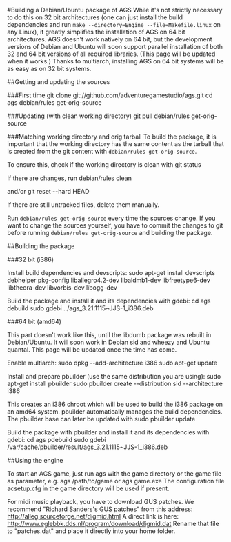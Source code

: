 #Building a Debian/Ubuntu package of AGS
While it's not strictly necessary to do this on 32 bit architectures
(one can just install the build dependencies and run
`make --directory=Engine --file=Makefile.linux` on any Linux), it
greatly simplifies the installation of AGS on 64 bit architectures.
AGS doesn't work natively on 64 bit, but the development versions of
Debian and Ubuntu will soon support parallel installation of both 32
and 64 bit versions of all required libraries. (This page will be
updated when it works.) Thanks to multiarch, installing AGS on 64 bit
systems will be as easy as on 32 bit systems.


##Getting and updating the sources

###First time
    git clone git://github.com/adventuregamestudio/ags.git
    cd ags
    debian/rules get-orig-source

###Updating (with clean working directory)
    git pull
    debian/rules get-orig-source

###Matching working directory and orig tarball
To build the package, it is important that the working directory has
the same content as the tarball that is created from the git content
with `debian/rules get-orig-source`.

To ensure this, check if the working directory is clean with
    git status

If there are changes, run 
    debian/rules clean 

and/or
    git reset --hard HEAD

If there are still untracked files, delete them manually.

Run `debian/rules get-orig-source` every time the sources change. If
you want to change the sources yourself, you have to commit the
changes to git before running `debian/rules get-orig-source` and
building the package.


##Building the package

###32 bit (i386)

Install build dependencies and devscripts:
    sudo apt-get install devscripts debhelper pkg-config liballegro4.2-dev
libaldmb1-dev libfreetype6-dev libtheora-dev libvorbis-dev libogg-dev

Build the package and install it and its dependencies with gdebi:
    cd ags
    debuild
    sudo gdebi ../ags_3.21.1115~JJS-1_i386.deb

###64 bit (amd64)

This part doesn't work like this, until the libdumb package was rebuilt
in Debian/Ubuntu. It will soon work in Debian sid and wheezy and Ubuntu
quantal. This page will be updated once the time has come. 

Enable multiarch:
    sudo dpkg --add-architecture i386
    sudo apt-get update

Install and prepare pbuilder (use the same distribution you are using):
    sudo apt-get install pbuilder
    sudo pbuilder create --distribution sid --architecture i386

This creates an i386 chroot which will be used to build the i386 package
on an amd64 system. pbuilder automatically manages the build dependencies.
The pbuilder base can later be updated with
    sudo pbuilder update

Build the package with pbuilder and install it and its dependencies with gdebi:
    cd ags
    pdebuild
    sudo gdebi /var/cache/pbuilder/result/ags_3.21.1115~JJS-1_i386.deb


##Using the engine

To start an AGS game, just run ags with the game directory or the game
file as parameter, e.g.
    ags /path/to/game
or
    ags game.exe
The configuration file acsetup.cfg in the game directory will be used
if present.

For midi music playback, you have to download GUS patches. We recommend
"Richard Sanders's GUS patches" from this address:
    http://alleg.sourceforge.net/digmid.html
A direct link is here:
    http://www.eglebbk.dds.nl/program/download/digmid.dat
Rename that file to "patches.dat" and place it directly into your home folder.

